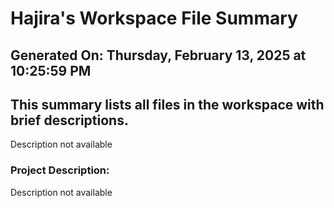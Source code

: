 # Hajira's Workspace File Summary
## Generated On: Thursday, February 13, 2025 at 10:25:59 PM
This summary lists all files in the workspace with brief descriptions.
---
Description not available 
### Project Description:
 Description not available
